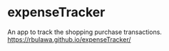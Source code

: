 # expenseTracker
An app to track the shopping purchase transactions.
https://rbulawa.github.io/expenseTracker/
